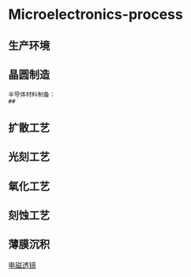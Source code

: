 # Microelectronics-process
## 生产环境
###
## 晶圆制造
    半导体材料制备：
    ## 
###
## 扩散工艺
### 
## 光刻工艺
###
## 氧化工艺
### 
## 刻蚀工艺
###
## 薄膜沉积
[电磁透镜](https://baike.baidu.com/item/%E7%94%B5%E7%A3%81%E9%80%8F%E9%95%9C/10120031)
## 




